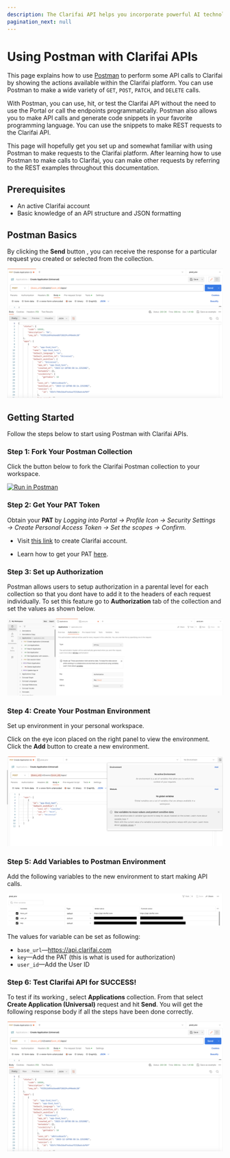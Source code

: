 ```yaml
---
description: The Clarifai API helps you incorporate powerful AI technology in your application
pagination_next: null
---
```


# Using Postman with Clarifai APIs

This page explains how to use [Postman](https://www.postman.com/) to perform some API calls to Clarifai by showing the actions available within the Clarifai platform. You can use Postman to make a wide variety of `GET`, `POST`, `PATCH`, and `DELETE` calls.

With Postman, you can use, hit, or test the Clarifai API without the need to use the Portal or call the endpoints programmatically. Postman also allows you to make API calls and generate code snippets in your favorite programming language. You can use the snippets to make REST requests to the Clarifai API.

This page will hopefully get you set up and somewhat familiar with using Postman to make requests to the Clarifai platform. After learning how to use Postman to make calls to Clarifai, you can make other requests by referring to the REST examples throughout this documentation. 

## Prerequisites
-  An active Clarifai account
-  Basic knowledge of an API structure and JSON formatting

## Postman Basics
By clicking the **Send** button , you can receive the response for a particular request you created or selected from the collection. 

![Alt text](/img/postman/image-2.png)

## Getting Started

Follow the steps below to start using Postman with Clarifai APIs.

### Step 1: Fork Your Postman Collection

Click the button below to fork the Clarifai Postman collection to your workspace.
<br/>

[![Run in Postman](https://run.pstmn.io/button.svg)](https://god.gw.postman.com/run-collection/30622694-ddd58eb6-5c51-42a3-aa0d-97cc0efd546d?action=collection%2Ffork&source=rip_markdown&collection-url=entityId%3D30622694-ddd58eb6-5c51-42a3-aa0d-97cc0efd546d%26entityType%3Dcollection%26workspaceId%3D00399af6-b92f-47d8-938f-0cacf755c972)

### Step 2: Get Your PAT Token

Obtain your **PAT** by *Logging into Portal → Profile Icon → Security Settings → Create Personal Access Token → Set the scopes → Confirm.*

- Visit [this link](https://clarifai.com/signup) to create Clarifai account.

- Learn how to get your PAT [here](https://docs.clarifai.com/clarifai-basics/authentication/personal-access-tokens).

### Step 3: Set up Authorization

Postman allows users to setup authorization in a parental level for each collection so that you dont have to add it to the headers of each request individually. To set this feature go to  **Authorization** tab of the collection and set the values as shown below.

![Alt text](/img/postman/image-1.png)

### Step 4: Create Your Postman Environment

Set up environment in your personal workspace.

Click on the eye icon placed on the right panel to view the environment. Click the **Add** button to create a new environment.

![Alt text](/img/postman/image-3.png)

### Step 5: Add Variables to Postman Environment

Add the following variables to the new environment to start making API calls.

![Alt text](/img/postman/image-5.png)

The values for variable can be set as following:
- `base_url`—https://api.clarifai.com
- `key`—Add the PAT (this is what is used for authorization)
- `user_id`—Add the User ID 

### Step 6: Test Clarifai API for SUCCESS!

To test if its working , select **Applications** collection. From that select **Create Application (Universal)** request and hit **Send**. You will get the following response body if all the steps have been done correctly.

![Alt text](/img/postman/image-2.png)

